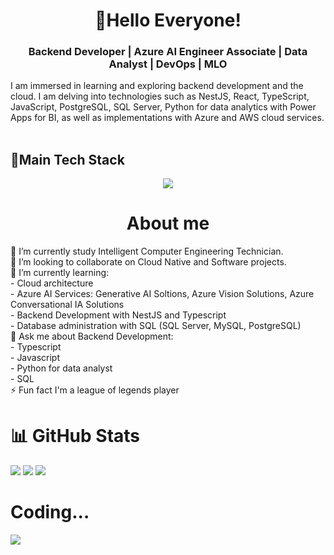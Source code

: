 <h1 align="center">👋Hello Everyone!</h1>
<h3 align="center">Backend Developer | Azure AI Engineer Associate | Data Analyst | DevOps | MLO </h3>
I am immersed in learning and exploring backend development and the cloud. I am delving into technologies such as NestJS, React, TypeScript, JavaScript, PostgreSQL, SQL Server, Python for data analytics with Power Apps for BI, as well as implementations with Azure and AWS cloud services.
<br></br>
<h2 align="left">🚀Main Tech Stack</h2>
<p align="center">
  <a href="https://skillicons.dev">
    <img src="https://skillicons.dev/icons?i=ts,js,python,django,react,nextjs,astro,tailwind,prisma,docker,postgres,nest,nodejs,azure,supabase"/>
  </a>
</p>

<h1 align="center">About me</h1>
🔭 I’m currently study Intelligent Computer Engineering Technician.<br>👯 I’m looking to collaborate on Cloud Native and Software projects.<br>🌱 I’m currently learning:<br>       - Cloud architecture<br> - Azure AI Services: Generative AI Soltions, Azure Vision Solutions, Azure Conversational IA Solutions<br>       - Backend Development with NestJS and Typescript<br>       - Database administration with SQL (SQL Server, MySQL, PostgreSQL)<br>💬 Ask me about Backend Development:<br>        - Typescript<br>        - Javascript<br>        - Python for data analyst<br>        - SQL<br>⚡ Fun fact I'm a league of legends player


# 📊 GitHub Stats
![](https://github-readme-stats.vercel.app/api?username=Ezzz-lui&theme=gotham&hide_border=true&include_all_commits=true&count_private=true)
![](https://github-readme-streak-stats.herokuapp.com/?user=Ezzz-lui&theme=gotham&hide_border=true)
![](https://github-readme-stats.vercel.app/api/top-langs/?username=Ezzz-lui&hide=css,Jupyter%20Notebook&theme=gotham&hide_border=true&include_all_commits=true&count_private=true&layout=compact)

# Coding...
<img src="https://spotify-github-profile.kittinanx.com/api/view.svg?uid=31utu5wegdlp5aawfenema4jec4y&cover_image=true&theme=default&show_offline=true&background_color=121212&interchange=true" align="center"></img>

